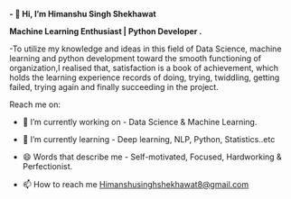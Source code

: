 **- 👋 Hi, I’m Himanshu Singh Shekhawat**

**Machine Learning Enthusiast | Python Developer .**

-To utilize my knowledge and ideas in this field of Data Science, machine learning and python development toward the smooth functioning of organization,I realised that, satisfaction is a book of achievement, which holds the learning experience records of doing, trying, twiddling, getting failed, trying again and finally succeeding in the project.

Reach me on:
- 🔭 I’m currently working on - Data Science & Machine Learning.

- 🌱 I’m currently learning - Deep learning, NLP, Python, Statistics..etc
 
- 😄 Words that describe me - Self-motivated, Focused, Hardworking & Perfectionist.

- 📫 How to reach me Himanshusinghshekhawat8@gmail.com
<!-- - 👀 I’m interested in ... -->
<!---
Himanshu-Singh-Shekhawat/Himanshu-Singh-Shekhawat is a ✨ special ✨ repository because its `README.md` (this file) appears on your GitHub profile.
You can click the Preview link to take a look at your changes.
--->
